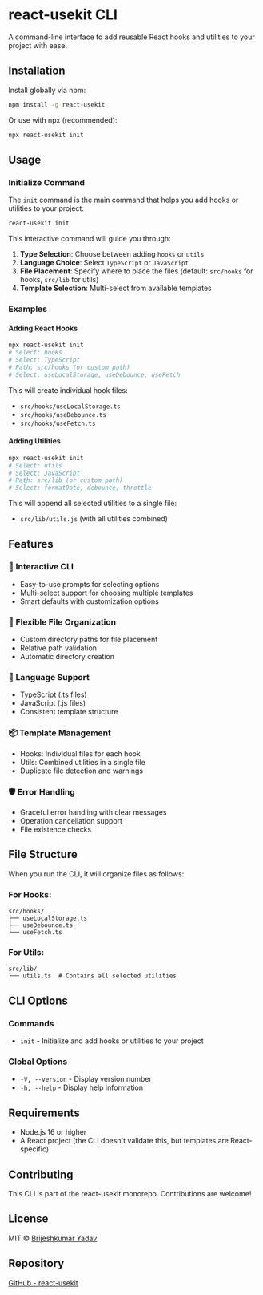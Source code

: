 # react-usekit CLI

A command-line interface to add reusable React hooks and utilities to your project with ease.

## Installation

Install globally via npm:

```bash
npm install -g react-usekit
```

Or use with npx (recommended):

```bash
npx react-usekit init
```

## Usage

### Initialize Command

The `init` command is the main command that helps you add hooks or utilities to your project:

```bash
react-usekit init
```

This interactive command will guide you through:

1. **Type Selection**: Choose between adding `hooks` or `utils`
2. **Language Choice**: Select `TypeScript` or `JavaScript`
3. **File Placement**: Specify where to place the files (default: `src/hooks` for hooks, `src/lib` for utils)
4. **Template Selection**: Multi-select from available templates

### Examples

#### Adding React Hooks

```bash
npx react-usekit init
# Select: hooks
# Select: TypeScript
# Path: src/hooks (or custom path)
# Select: useLocalStorage, useDebounce, useFetch
```

This will create individual hook files:

- `src/hooks/useLocalStorage.ts`
- `src/hooks/useDebounce.ts`
- `src/hooks/useFetch.ts`

#### Adding Utilities

```bash
npx react-usekit init
# Select: utils
# Select: JavaScript
# Path: src/lib (or custom path)
# Select: formatDate, debounce, throttle
```

This will append all selected utilities to a single file:

- `src/lib/utils.js` (with all utilities combined)

## Features

### 🎯 Interactive CLI

- Easy-to-use prompts for selecting options
- Multi-select support for choosing multiple templates
- Smart defaults with customization options

### 📁 Flexible File Organization

- Custom directory paths for file placement
- Relative path validation
- Automatic directory creation

### 🔧 Language Support

- TypeScript (.ts files)
- JavaScript (.js files)
- Consistent template structure

### 📦 Template Management

- Hooks: Individual files for each hook
- Utils: Combined utilities in a single file
- Duplicate file detection and warnings

### 🛡️ Error Handling

- Graceful error handling with clear messages
- Operation cancellation support
- File existence checks

## File Structure

When you run the CLI, it will organize files as follows:

### For Hooks:

```
src/hooks/
├── useLocalStorage.ts
├── useDebounce.ts
└── useFetch.ts
```

### For Utils:

```
src/lib/
└── utils.ts  # Contains all selected utilities
```

## CLI Options

### Commands

- `init` - Initialize and add hooks or utilities to your project

### Global Options

- `-V, --version` - Display version number
- `-h, --help` - Display help information

## Requirements

- Node.js 16 or higher
- A React project (the CLI doesn't validate this, but templates are React-specific)

## Contributing

This CLI is part of the react-usekit monorepo. Contributions are welcome!

## License

MIT © [Brijeshkumar Yadav](https://www.linkedin.com/in/brijeshkumaryadav16/)

## Repository

[GitHub - react-usekit](https://github.com/brijeshkumaryadav16/react-usekit)
